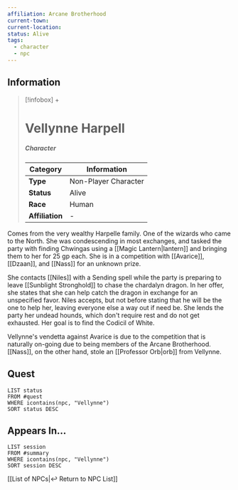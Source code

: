 ```yaml
---
affiliation: Arcane Brotherhood
current-town: 
current-location: 
status: Alive
tags:
  - character
  - npc
---
```


## Information
> [!infobox] +
> # Vellynne Harpell
> ##### Character
> | Category | Information |
> | ---- | ---- |
> | **Type** | Non-Player Character |
> | **Status** | Alive |
> | **Race** | Human |
> | **Affiliation** | - |

Comes from the very wealthy Harpelle family. One of the wizards who came to the North. She was condescending in most exchanges, and tasked the party with finding Chwingas using a [[Magic Lantern|lantern]] and bringing them to her for 25 gp each. She is in a competition with [[Avarice]], [[Dzaan]], and [[Nass]] for an unknown prize.

She contacts [[Niles]] with a Sending spell while the party is preparing to leave [[Sunblight Stronghold]] to chase the chardalyn dragon. In her offer, she states that she can help catch the dragon in exchange for an unspecified favor. Niles accepts, but not before stating that he will be the one to help her, leaving everyone else a way out if need be. She lends the party her undead hounds, which don't require rest and do not get exhausted. Her goal is to find the Codicil of White.

Vellynne's vendetta against Avarice is due to the competition that is naturally on-going due to being members of the Arcane Brotherhood. [[Nass]], on the other hand, stole an [[Professor Orb|orb]] from Vellynne.

## Quest

```dataview
LIST status
FROM #quest 
WHERE icontains(npc, "Vellynne")
SORT status DESC
```

## Appears In...
```dataview
LIST session
FROM #summary
WHERE icontains(npc, "Vellynne")
SORT session DESC
```

[[List of NPCs|↩️ Return to NPC List]]